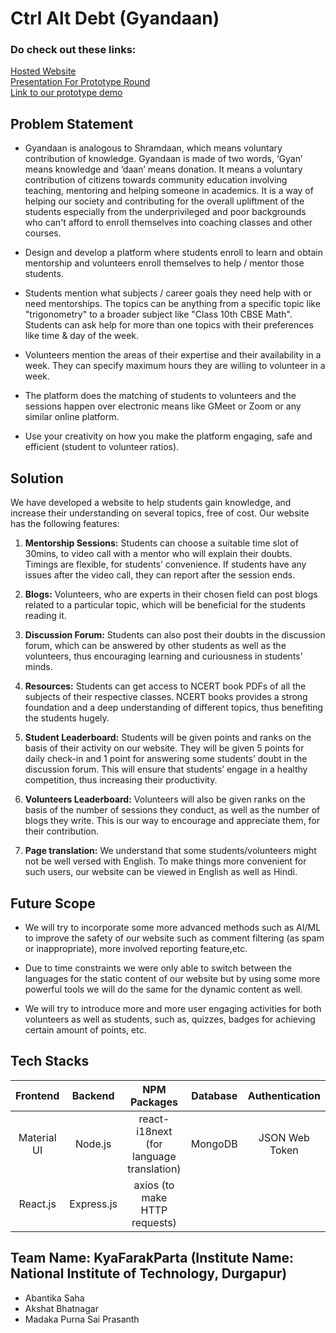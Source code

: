 # Ctrl Alt Debt (Gyandaan)

### Do check out these links:
<a href="https://gyandaan-ctrl-alt-debt.netlify.app/">Hosted Website</a><br/>
<a href="https://docs.google.com/presentation/d/1oMKAzZyZKIy0rnrO6dOiR34T1kbVa2w3765O3PbmqbM/edit#slide=id.g1108132feab_1_0">Presentation For Prototype Round</a><br/>
<a href="https://youtu.be/XytLX7BT2wo">Link to our prototype demo</a>

## Problem Statement
-   Gyandaan is analogous to Shramdaan, which means voluntary contribution of knowledge. Gyandaan is made of two words, ‘Gyan’ means knowledge and ‘daan’ means donation. It means a voluntary contribution of citizens towards community education involving teaching, mentoring and helping someone in academics. It is a way of helping our society and contributing for the overall upliftment of the students especially from the underprivileged and poor backgrounds who can't afford to enroll themselves into coaching classes and other courses.
    
-   Design and develop a platform where students enroll to learn and obtain mentorship and volunteers enroll themselves to help / mentor those students.
    
-   Students mention what subjects / career goals they need help with or need mentorships. The topics can be anything from a specific topic like "trigonometry" to a broader subject like "Class 10th CBSE Math". Students can ask help for more than one topics with their preferences like time & day of the week.
    
-   Volunteers mention the areas of their expertise and their availability in a week. They can specify maximum hours they are willing to volunteer in a week.
    
-   The platform does the matching of students to volunteers and the sessions happen over electronic means like GMeet or Zoom or any similar online platform.
    
-   Use your creativity on how you make the platform engaging, safe and efficient (student to volunteer ratios).

## Solution
We have developed a website to help students gain knowledge, and increase their understanding on several topics, free of cost. Our website has the following features:

1.  **Mentorship Sessions:** Students can choose a suitable time slot of 30mins, to video call with a mentor who will explain their doubts. Timings are flexible, for students’ convenience. If students have any issues after the video call, they can report after the session ends.
    
2.  **Blogs:** Volunteers, who are experts in their chosen field can post blogs related to a particular topic, which will be beneficial for the students reading it.
    
3.  **Discussion Forum:** Students can also post their doubts in the discussion forum, which can be answered by other students as well as the volunteers, thus encouraging learning and curiousness in students’ minds.

4.  **Resources:** Students can get access to NCERT book PDFs of all the subjects of their respective classes. NCERT books provides a strong foundation and a deep understanding of different topics, thus benefiting the students hugely.
    
5.  **Student Leaderboard:** Students will be given points and ranks on the basis of their activity on our website. They will be given 5 points for daily check-in and 1 point for answering some students’ doubt in the discussion forum. This will ensure that students’ engage in a healthy competition, thus increasing their productivity.
    
6.  **Volunteers Leaderboard:**  Volunteers will also be given ranks on the basis of the number of sessions they conduct, as well as the number of blogs they write. This is our way to encourage and appreciate them, for their contribution.

7. **Page translation:** We understand that some students/volunteers might not be well versed with English. To make things more convenient for such users, our website can be viewed in English as well as Hindi.

## Future Scope
-   We will try to incorporate some more advanced methods such as AI/ML to improve the safety of our website such as comment filtering (as spam or inappropriate), more involved reporting feature,etc.
    
-   Due to time constraints we were only able to switch between the languages for the static content of our website but by using some more powerful tools we will do the same for the dynamic content as well.
    
-   We will try to introduce more and more user engaging activities for both volunteers as well as students, such as, quizzes, badges for achieving certain amount of points, etc.

## Tech Stacks

|Frontend|Backend|NPM Packages|Database|Authentication|
|:-:|:-:|:-:|:-:|:-:|
|Material UI|Node.js|react-i18next (for language translation)|MongoDB|JSON Web Token|
|React.js|Express.js|axios (to make HTTP requests)|

## Team Name: KyaFarakParta (Institute Name: National Institute of Technology, Durgapur)
-   Abantika Saha
-   Akshat Bhatnagar
-   Madaka Purna Sai Prasanth
